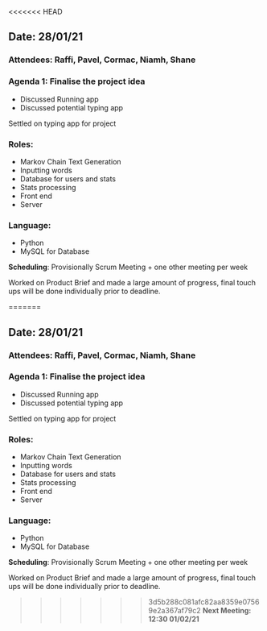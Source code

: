 <<<<<<< HEAD
## Date: 28/01/21

### Attendees: Raffi, Pavel, Cormac, Niamh, Shane

### Agenda 1: Finalise the project idea

* Discussed Running app
* Discussed potential typing app

Settled on typing app for project

### **Roles**:
* Markov Chain Text Generation
* Inputting words
* Database for users and stats
* Stats processing
* Front end
* Server

### **Language**:
* Python
* MySQL for Database

**Scheduling**: Provisionally Scrum Meeting + one other meeting per week

Worked on Product Brief and made a large amount of progress, final touch ups will be done individually prior to deadline.

=======
## Date: 28/01/21

### Attendees: Raffi, Pavel, Cormac, Niamh, Shane

### Agenda 1: Finalise the project idea

* Discussed Running app
* Discussed potential typing app

Settled on typing app for project

### **Roles**:
* Markov Chain Text Generation
* Inputting words
* Database for users and stats
* Stats processing
* Front end
* Server

### **Language**:
* Python
* MySQL for Database

**Scheduling**: Provisionally Scrum Meeting + one other meeting per week

Worked on Product Brief and made a large amount of progress, final touch ups will be done individually prior to deadline.

>>>>>>> 3d5b288c081afc82aa8359e07569e2a367af79c2
**Next Meeting: 12:30 01/02/21**